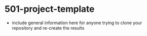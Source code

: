 # 501-project-template
* include general information here for anyone trying to clone your repository and re-create the results
